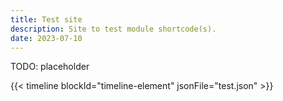 ```yaml
---
title: Test site
description: Site to test module shortcode(s).
date: 2023-07-10
---
```


TODO: placeholder

{{< timeline blockId="timeline-element" jsonFile="test.json" >}}
